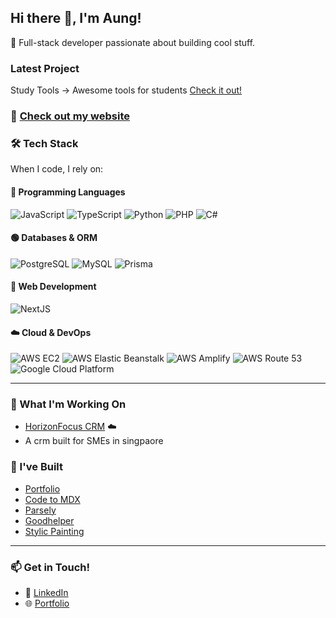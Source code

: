 ## Hi there 👋, I'm Aung!

🚀 Full-stack developer passionate about building cool stuff.

### Latest Project
Study Tools -> Awesome tools for students
[Check it out!](https://study.swanhtataung.com)

### 🌱 [Check out my website](https://swanhtataung.com)

### 🛠 Tech Stack

When I code, I rely on:

#### **📌 Programming Languages**  
![JavaScript](https://img.shields.io/badge/-JavaScript-F7DF1C?style=flat-square&logo=javascript&logoColor=black)  ![TypeScript](https://img.shields.io/badge/-TypeScript-007ACC?style=flat-square&logo=typescript&logoColor=white)  ![Python](https://img.shields.io/badge/-Python-3776AB?style=flat-square&logo=python&logoColor=white)  ![PHP](https://img.shields.io/badge/-PHP-777BB4?style=flat-square&logo=php&logoColor=white)  ![C#](https://img.shields.io/badge/-C%23-239120?style=flat-square&logo=c-sharp&logoColor=white)  

#### **🟢 Databases & ORM**  
![PostgreSQL](https://img.shields.io/badge/-PostgreSQL-4169E1?style=flat-square&logo=postgresql&logoColor=white)  ![MySQL](https://img.shields.io/badge/-MySQL-4479A1?style=flat-square&logo=mysql&logoColor=white)  ![Prisma](https://img.shields.io/badge/-Prisma-2D3748?style=flat-square&logo=prisma&logoColor=white)  

#### **🎨 Web Development**  
![NextJS](https://img.shields.io/badge/-NextJS-F7DF1C?style=flat-square&logo=NextJS&logoColor=black)

#### **☁️ Cloud & DevOps**  
![AWS EC2](https://img.shields.io/badge/-AWS%20EC2-F89820?style=flat-square&logo=amazon-aws&logoColor=white)  ![AWS Elastic Beanstalk](https://img.shields.io/badge/-AWS%20Elastic%20Beanstalk-FF9900?style=flat-square&logo=amazon-aws&logoColor=white)  ![AWS Amplify](https://img.shields.io/badge/-AWS%20Amplify-FF9900?style=flat-square&logo=aws-amplify&logoColor=white)  ![AWS Route 53](https://img.shields.io/badge/-AWS%20Route%2053-232F3E?style=flat-square&logo=amazon-aws&logoColor=white)  ![Google Cloud Platform](https://img.shields.io/badge/-Google_Cloud_Platform-1a73e8?style=flat-square&logo=google-cloud&logoColor=white)  

---

### 🔭 What I'm Working On
- [HorizonFocus CRM](https://horizonfocus.cloud) ☁️
- A crm built for SMEs in singpaore

### 🏡 I've Built
- [Portfolio](https://swanhtataung.com)
- [Code to MDX](https://mdx.swanhtataung.com)
- [Parsely](https://parsely.swanhtataung.com)
- [Goodhelper](https://goodhelper.com.sg)
- [Stylic Painting](https://stylicpainting.sg)

---

### 📫 Get in Touch!
- 💼 [LinkedIn](https://www.linkedin.com/in/aung-swan-htat-bb425a1a9/)  
- 🌐 [Portfolio](https://swanhtataung.com)  

